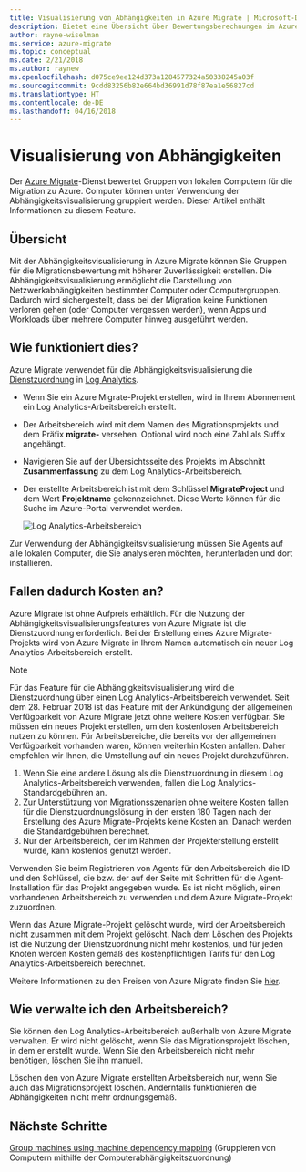 ```yaml
---
title: Visualisierung von Abhängigkeiten in Azure Migrate | Microsoft-Dokumentation
description: Bietet eine Übersicht über Bewertungsberechnungen im Azure Migrate-Dienst.
author: rayne-wiselman
ms.service: azure-migrate
ms.topic: conceptual
ms.date: 2/21/2018
ms.author: raynew
ms.openlocfilehash: d075ce9ee124d373a1284577324a50338245a03f
ms.sourcegitcommit: 9cdd83256b82e664bd36991d78f87ea1e56827cd
ms.translationtype: HT
ms.contentlocale: de-DE
ms.lasthandoff: 04/16/2018
---
```

# <a name="dependency-visualization"></a>Visualisierung von Abhängigkeiten

Der [Azure Migrate](migrate-overview.md)-Dienst bewertet Gruppen von lokalen Computern für die Migration zu Azure. Computer können unter Verwendung der Abhängigkeitsvisualisierung gruppiert werden. Dieser Artikel enthält Informationen zu diesem Feature.


## <a name="overview"></a>Übersicht

Mit der Abhängigkeitsvisualisierung in Azure Migrate können Sie Gruppen für die Migrationsbewertung mit höherer Zuverlässigkeit erstellen. Die Abhängigkeitsvisualisierung ermöglicht die Darstellung von Netzwerkabhängigkeiten bestimmter Computer oder Computergruppen. Dadurch wird sichergestellt, dass bei der Migration keine Funktionen verloren gehen (oder Computer vergessen werden), wenn Apps und Workloads über mehrere Computer hinweg ausgeführt werden.  

## <a name="how-does-it-work"></a>Wie funktioniert dies?

Azure Migrate verwendet für die Abhängigkeitsvisualisierung die [Dienstzuordnung](../operations-management-suite/operations-management-suite-service-map.md) in [Log Analytics](../log-analytics/log-analytics-overview.md).
- Wenn Sie ein Azure Migrate-Projekt erstellen, wird in Ihrem Abonnement ein Log Analytics-Arbeitsbereich erstellt.
- Der Arbeitsbereich wird mit dem Namen des Migrationsprojekts und dem Präfix **migrate-** versehen. Optional wird noch eine Zahl als Suffix angehängt. 
- Navigieren Sie auf der Übersichtsseite des Projekts im Abschnitt **Zusammenfassung** zu dem Log Analytics-Arbeitsbereich.
- Der erstellte Arbeitsbereich ist mit dem Schlüssel **MigrateProject** und dem Wert **Projektname** gekennzeichnet. Diese Werte können für die Suche im Azure-Portal verwendet werden.  

    ![Log Analytics-Arbeitsbereich](./media/concepts-dependency-visualization/oms-workspace.png)

Zur Verwendung der Abhängigkeitsvisualisierung müssen Sie Agents auf alle lokalen Computer, die Sie analysieren möchten, herunterladen und dort installieren.  

## <a name="do-i-need-to-pay-for-it"></a>Fallen dadurch Kosten an?

Azure Migrate ist ohne Aufpreis erhältlich. Für die Nutzung der Abhängigkeitsvisualisierungsfeatures von Azure Migrate ist die Dienstzuordnung erforderlich. Bei der Erstellung eines Azure Migrate-Projekts wird von Azure Migrate in Ihrem Namen automatisch ein neuer Log Analytics-Arbeitsbereich erstellt.

> [!NOTE]
> Für das Feature für die Abhängigkeitsvisualisierung wird die Dienstzuordnung über einen Log Analytics-Arbeitsbereich verwendet. Seit dem 28. Februar 2018 ist das Feature mit der Ankündigung der allgemeinen Verfügbarkeit von Azure Migrate jetzt ohne weitere Kosten verfügbar. Sie müssen ein neues Projekt erstellen, um den kostenlosen Arbeitsbereich nutzen zu können. Für Arbeitsbereiche, die bereits vor der allgemeinen Verfügbarkeit vorhanden waren, können weiterhin Kosten anfallen. Daher empfehlen wir Ihnen, die Umstellung auf ein neues Projekt durchzuführen.

1. Wenn Sie eine andere Lösung als die Dienstzuordnung in diesem Log Analytics-Arbeitsbereich verwenden, fallen die Log Analytics-Standardgebühren an. 
2. Zur Unterstützung von Migrationsszenarien ohne weitere Kosten fallen für die Dienstzuordnungslösung in den ersten 180 Tagen nach der Erstellung des Azure Migrate-Projekts keine Kosten an. Danach werden die Standardgebühren berechnet.
3. Nur der Arbeitsbereich, der im Rahmen der Projekterstellung erstellt wurde, kann kostenlos genutzt werden.

Verwenden Sie beim Registrieren von Agents für den Arbeitsbereich die ID und den Schlüssel, die bzw. der auf der Seite mit Schritten für die Agent-Installation für das Projekt angegeben wurde. Es ist nicht möglich, einen vorhandenen Arbeitsbereich zu verwenden und dem Azure Migrate-Projekt zuzuordnen.

Wenn das Azure Migrate-Projekt gelöscht wurde, wird der Arbeitsbereich nicht zusammen mit dem Projekt gelöscht. Nach dem Löschen des Projekts ist die Nutzung der Dienstzuordnung nicht mehr kostenlos, und für jeden Knoten werden Kosten gemäß des kostenpflichtigen Tarifs für den Log Analytics-Arbeitsbereich berechnet.

Weitere Informationen zu den Preisen von Azure Migrate finden Sie [hier](https://azure.microsoft.com/pricing/details/azure-migrate/). 

## <a name="how-do-i-manage-the-workspace"></a>Wie verwalte ich den Arbeitsbereich?

Sie können den Log Analytics-Arbeitsbereich außerhalb von Azure Migrate verwalten. Er wird nicht gelöscht, wenn Sie das Migrationsprojekt löschen, in dem er erstellt wurde. Wenn Sie den Arbeitsbereich nicht mehr benötigen, [löschen Sie ihn](../log-analytics/log-analytics-manage-access.md) manuell.

Löschen den von Azure Migrate erstellten Arbeitsbereich nur, wenn Sie auch das Migrationsprojekt löschen. Andernfalls funktionieren die Abhängigkeiten nicht mehr ordnungsgemäß.

## <a name="next-steps"></a>Nächste Schritte

[Group machines using machine dependency mapping](how-to-create-group-machine-dependencies.md) (Gruppieren von Computern mithilfe der Computerabhängigkeitszuordnung)